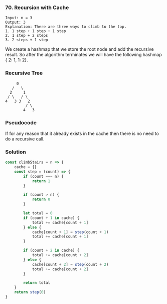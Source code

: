 ### 70. Recursion with Cache


```
Input: n = 3
Output: 3
Explanation: There are three ways to climb to the top.
1. 1 step + 1 step + 1 step
2. 1 step + 2 steps
3. 2 steps + 1 step
```
We create a hashmap that we store the root node and add the recursive result. So after the algorithm terminates we will have the following hashmap { 2: 1, 1: 2}. 

### Recursive Tree 
```
     0 
   /   \
  2     1
 / \   / \
4   3 3   2
         / \  
        4   3          
```

### Pseudocode
If for any reason that it already exists in the cache then there is no need to do a recursive call.

### Solution
```js
const climbStairs = n => {
    cache = {}
    const step = (count) => {
        if (count === n) {
            return 1
        }

        if (count > n) {
            return 0
        }

        let total = 0
        if (count + 1 in cache) {
            total += cache[count + 1]
        } else {
            cache[count + 1] = step(count + 1)
            total += cache[count + 1]
        }

        if (count + 2 in cache) {
            total += cache[count + 2]
        } else {
            cache[count + 2] = step(count + 2)
            total += cache[count + 2]
        }

        return total
    }
    return step(0)
}
```
